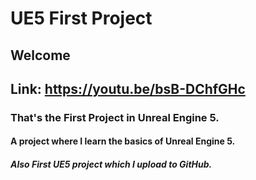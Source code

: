 # UE5 First Project
## Welcome
## Link: https://youtu.be/bsB-DChfGHc
### That's the First Project in Unreal Engine 5.
#### A project where I learn the basics of Unreal Engine 5.
##### Also First UE5 project which I upload to GitHub.
